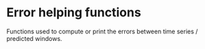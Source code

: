 # Error helping functions

Functions used to compute or print the errors between time series / predicted windows.